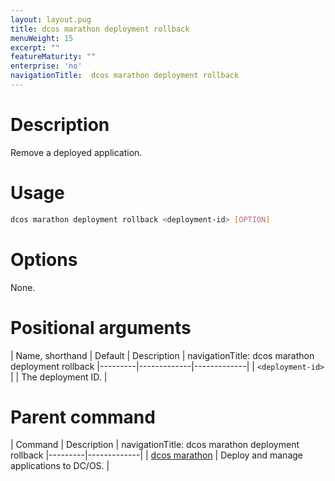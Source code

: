 ```yaml
---
layout: layout.pug
title: dcos marathon deployment rollback
menuWeight: 15
excerpt: ""
featureMaturity: ""
enterprise: 'no'
navigationTitle:  dcos marathon deployment rollback
---
```


<!-- This source repo for this topic is https://github.com/dcos/dcos-docs -->


# Description
Remove a deployed application.

# Usage

```bash
dcos marathon deployment rollback <deployment-id> [OPTION]
```

# Options

None.

# Positional arguments

| Name, shorthand | Default | Description |
navigationTitle:  dcos marathon deployment rollback
|---------|-------------|-------------|
| `<deployment-id>`   |             |  The deployment ID. |

# Parent command

| Command | Description |
navigationTitle:  dcos marathon deployment rollback
|---------|-------------|
| [dcos marathon](/1.10/cli/command-reference/dcos-marathon/) | Deploy and manage applications to DC/OS. |

<!-- # Examples -->
